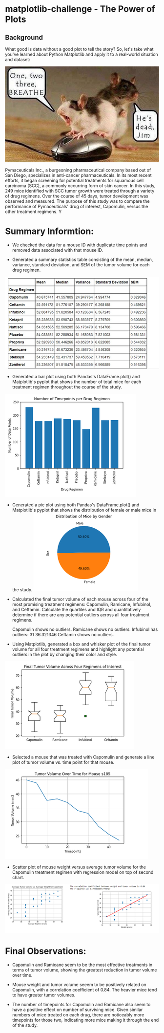 # matplotlib-challenge - The Power of Plots

## Background
What good is data without a good plot to tell the story?
So, let's take what you've learned about Python Matplotlib and apply it to a real-world situation and dataset:

![Mouse Image](https://github.com/Auburn9698/matplotlib-challenge/blob/main/data/Mice%20CPR.jpg)

 Pymaceuticals Inc., a burgeoning pharmaceutical company based out of San Diego, specializes in anti-cancer pharmaceuticals. In its most recent efforts, it began screening for potential treatments for squamous cell carcinoma (SCC), a commonly occurring form of skin cancer.
In this study, 249 mice identified with SCC tumor growth were treated through a variety of drug regimens. Over the course of 45 days, tumor development was observed and measured. The purpose of this study was to compare the performance of Pymaceuticals' drug of interest, Capomulin, versus the other treatment regimens. Y

# Summary Informtion:

* We checked the data for a mouse ID with duplicate time points and removed data associated with that mouse ID.


* Generated a summary statistics table consisting of the mean, median, variance, standard deviation, and SEM of the tumor volume for each drug regimen.

![Summary Image](https://github.com/Auburn9698/matplotlib-challenge/blob/main/Images/Summary.jpg)


* Generated a bar plot using both Pandas's DataFrame.plot() and Matplotlib's pyplot that shows  the number of total mice for each treatment regimen throughout the course of the study.

![Timepoint Image](https://github.com/Auburn9698/matplotlib-challenge/blob/main/Images/Timepoints.png)


* Generated a pie plot using both Pandas's DataFrame.plot() and Matplotlib's pyplot that shows the distribution of female or male mice in the study.
![Gender Image](https://github.com/Auburn9698/matplotlib-challenge/blob/main/Images/Gender.png)



* Calculated the final tumor volume of each mouse across four of the most promising treatment regimens: Capomulin, Ramicane, Infubinol, and Ceftamin. Calculate the quartiles and IQR and quantitatively determine if there are any potential outliers across all four treatment regimens.

  Capomulin shows no outliers.
   Ramicane shows no outliers.
   Infubinol has outliers: 31    36.321346
  Ceftamin shows no outliers.

* Using Matplotlib, generated a box and whisker plot of the final tumor volume for all four treatment regimens and highlight any potential outliers in the plot by changing their color and style.

![Boxplots image](https://github.com/Auburn9698/matplotlib-challenge/blob/main/Images/Boxplots.png)


* Selected a mouse that was treated with Capomulin and generate a line plot of tumor volume vs. time point for that mouse.

![Mouse 185 Image](https://github.com/Auburn9698/matplotlib-challenge/blob/main/Images/Mouse185.png)


* Scatter plot of mouse weight versus average tumor volume for the Capomulin treatment regimen with regression model on top of second chart.

![Scatter plots](https://github.com/Auburn9698/matplotlib-challenge/blob/main/Images/Charts.png)

# Final Observations:
* Capomulin and Ramicane seem to be the most effective treatments in terms of tumor volume, showing the greatest reduction in tumor volume over time.

* Mouse weight and tumor volume seeem to be positively related on Capomulin, with a correlation coefficient of 0.84. The heavier mice tend to have greater tumor volumes.

* The number of timepoints for Capomulin and Ramicane also seem to have a positive effect on number of surviving mice. Given similar numbers of mice treated on each drug, there are noticeably more timepoints for those two, indicating more mice making it through the end of the study.
